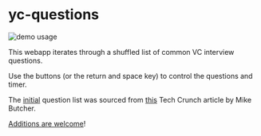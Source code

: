 # yc-questions
![demo usage](http://i.imgur.com/1mvqZnK.gif)

This webapp iterates through a shuffled list of common VC interview questions.

Use the buttons (or the return and space key) to control the questions and timer.

The [initial](https://github.com/munrocape/yc-questions/commit/2e1dfdd94bd846b621a827292e30ba16872ab6dc#diff-35315b7e9f09ce86d30cbd3f105fbbb4) question list was sourced from [this](http://techcrunch.com/2012/04/27/be-concise-the-top-questions-asked-at-a-y-combinator-interview/) Tech Crunch article by Mike Butcher. 

[Additions are welcome](https://github.com/munrocape/yc-questions/blob/master/js/questions.js)!

